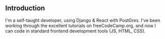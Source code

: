 ## Introduction
I'm a self-taught developer, using Django & React with PostGres. I've been working through the excellent tutorials on freeCodeCamp.org, and now I can code in standard frontend development tools (JS, HTML, CSS).
